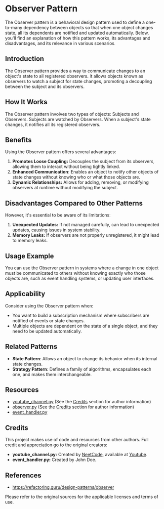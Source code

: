 # Observer Pattern

The Observer pattern is a behavioral design pattern used to define a one-to-many dependency between objects so that when one object changes state, all its dependents are notified and updated automatically. Below, you'll find an explanation of how this pattern works, its advantages and disadvantages, and its relevance in various scenarios.

## Introduction

The Observer pattern provides a way to communicate changes to an object's state to all registered observers. It allows objects known as observers to watch a subject for state changes, promoting a decoupling between the subject and its observers.

## How It Works

The Observer pattern involves two types of objects: Subjects and Observers. Subjects are watched by Observers. When a subject's state changes, it notifies all its registered observers.

## Benefits

Using the Observer pattern offers several advantages:

1. **Promotes Loose Coupling:** Decouples the subject from its observers, allowing them to interact without being tightly linked.
2. **Enhanced Communication:** Enables an object to notify other objects of state changes without knowing who or what those objects are.
3. **Dynamic Relationships:** Allows for adding, removing, or modifying observers at runtime without modifying the subject.

## Disadvantages Compared to Other Patterns

However, it's essential to be aware of its limitations:

1. **Unexpected Updates:** If not managed carefully, can lead to unexpected updates, causing issues in system stability.
2. **Memory Leaks:** If observers are not properly unregistered, it might lead to memory leaks.

## Usage Example

You can use the Observer pattern in systems where a change in one object must be communicated to others without knowing exactly who those objects are, such as event handling systems, or updating user interfaces.

## Applicability

Consider using the Observer pattern when:
- You want to build a subscription mechanism where subscribers are notified of events or state changes.
- Multiple objects are dependent on the state of a single object, and they need to be updated automatically.

## Related Patterns

- **State Pattern**: Allows an object to change its behavior when its internal state changes.
- **Strategy Pattern**: Defines a family of algorithms, encapsulates each one, and makes them interchangeable.

## Resources

- [youtube_channel.py](youtube_channel.py) (See the [Credits](#credits) section for author information)
- [observer.py](observer.py) (See the [Credits](#credits) section for author information)
- [event_handler.py](event_handler.py)

## Credits

This project makes use of code and resources from other authors. Full credit and appreciation go to the original creators:

- **youtube_channel.py:** Created by [NeetCode]("https://www.youtube.com/@NeetCode"), available at [Youtube](https://www.youtube.com/watch?v=tAuRQs_d9F8).
- **event_handler.py:** Created by John Doe.

## References
* https://refactoring.guru/design-patterns/observer

Please refer to the original sources for the applicable licenses and terms of use.
